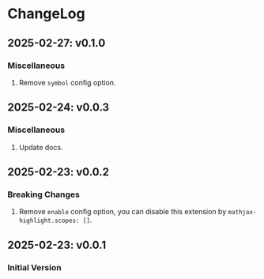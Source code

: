 # ChangeLog

## 2025-02-27: v0.1.0
### Miscellaneous
1. Remove `symbol` config option.

## 2025-02-24: v0.0.3
### Miscellaneous
1. Update docs.

## 2025-02-23: v0.0.2
### Breaking Changes
1. Remove `enable` config option, you can disable this extension by `mathjax-highlight.scopes: []`.

## 2025-02-23: v0.0.1
### Initial Version